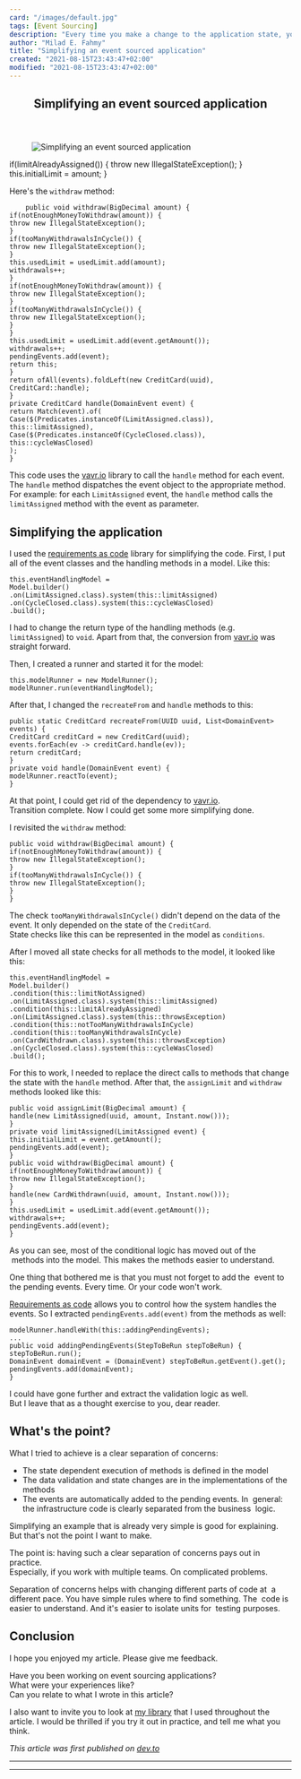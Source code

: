 ```yaml
---
card: "/images/default.jpg"
tags: [Event Sourcing]
description: "Every time you make a change to the application state, you re"
author: "Milad E. Fahmy"
title: "Simplifying an event sourced application"
created: "2021-08-15T23:43:47+02:00"
modified: "2021-08-15T23:43:47+02:00"
---
```

<div class="site-wrapper">
<main id="site-main" class="site-main outer">
<div class="inner">
<article class="post-full post tag-event-sourcing tag-coding tag-java tag-events ">
<header class="post-full-header">
<h1 class="post-full-title">Simplifying an event sourced application</h1>
</header>
<figure class="post-full-image">
<picture>
<source media="(max-width: 700px)" sizes="1px" srcset="data:image/gif;base64,R0lGODlhAQABAIAAAAAAAP///yH5BAEAAAAALAAAAAABAAEAAAIBRAA7 1w">
<source media="(min-width: 701px)" sizes="(max-width: 800px) 400px,
(max-width: 1170px) 700px,
1400px" srcset="/news/content/images/size/w300/2019/06/EventSourcing.jpg 300w,
/news/content/images/size/w600/2019/06/EventSourcing.jpg 600w,
/news/content/images/size/w1000/2019/06/EventSourcing.jpg 1000w,
/news/content/images/size/w2000/2019/06/EventSourcing.jpg 2000w">
<img onerror="this.style.display='none'" src="/news/content/images/size/w2000/2019/06/EventSourcing.jpg" alt="Simplifying an event sourced application">
</picture>
</figure>
<section class="post-full-content">
<div class="post-content">
if(limitAlreadyAssigned()) {
throw new IllegalStateException();
}
this.initialLimit = amount;
}
</code></pre><p>Here's the <code>withdraw</code> method:</p><pre><code class="language-java">    public void withdraw(BigDecimal amount) {
if(notEnoughMoneyToWithdraw(amount)) {
throw new IllegalStateException();
}
if(tooManyWithdrawalsInCycle()) {
throw new IllegalStateException();
}
this.usedLimit = usedLimit.add(amount);
withdrawals++;
}
if(notEnoughMoneyToWithdraw(amount)) {
throw new IllegalStateException();
}
if(tooManyWithdrawalsInCycle()) {
throw new IllegalStateException();
}
}
this.usedLimit = usedLimit.add(event.getAmount());
withdrawals++;
pendingEvents.add(event);
return this;
}
return ofAll(events).foldLeft(new CreditCard(uuid), CreditCard::handle);
}
private CreditCard handle(DomainEvent event) {
return Match(event).of(
Case($(Predicates.instanceOf(LimitAssigned.class)), this::limitAssigned),
Case($(Predicates.instanceOf(CycleClosed.class)), this::cycleWasClosed)
);
}</code></pre><p>This code uses the <a href="http://www.vavr.io/">vavr.io</a> library to call the <code>handle</code> method for each event. The <code>handle</code> method dispatches the event object to the appropriate method. <br>For example: for each <code>LimitAssigned</code> event, the <code>handle</code> method calls the <code>limitAssigned</code> method with the event as parameter.</p><h2 id="simplifying-the-application">Simplifying the application</h2><p>I used the <a href="https://github.com/bertilmuth/requirementsascode">requirements as code</a> library for simplifying the code. First, I put all of the event classes and the handling methods in a model. Like this:</p><pre><code class="language-java">this.eventHandlingModel =
Model.builder()
.on(LimitAssigned.class).system(this::limitAssigned)
.on(CycleClosed.class).system(this::cycleWasClosed)
.build();
</code></pre><p>I had to change the return type of the handling methods (e.g. <code>limitAssigned</code>) to <code>void</code>. Apart from that, the conversion from <a href="http://www.vavr.io/">vavr.io</a> was straight forward.</p><p>Then, I created a runner and started it for the model:</p><pre><code class="language-java">this.modelRunner = new ModelRunner();
modelRunner.run(eventHandlingModel);
</code></pre><p>After that, I changed the <code>recreateFrom</code> and <code>handle</code> methods to this:</p><pre><code class="language-java">public static CreditCard recreateFrom(UUID uuid, List&lt;DomainEvent&gt; events) {
CreditCard creditCard = new CreditCard(uuid);
events.forEach(ev -&gt; creditCard.handle(ev));
return creditCard;
}
private void handle(DomainEvent event) {
modelRunner.reactTo(event);
}
</code></pre><p>At that point, I could get rid of the dependency to <a href="http://www.vavr.io/">vavr.io</a>. <br>Transition complete. Now I could get some more simplifying done.</p><p>I revisited the <code>withdraw</code> method:</p><pre><code class="language-java">public void withdraw(BigDecimal amount) {
if(notEnoughMoneyToWithdraw(amount)) {
throw new IllegalStateException();
}
if(tooManyWithdrawalsInCycle()) {
throw new IllegalStateException();
}
}
</code></pre><p>The check <code>tooManyWithdrawalsInCycle()</code> didn't depend on the data of the event. It only depended on the state of the <code>CreditCard</code>.<br>State checks like this can be represented in the model as <code>conditions</code>.</p><p>After I moved all state checks for all methods to the model, it looked like this:</p><pre><code class="language-java">this.eventHandlingModel =
Model.builder()
.condition(this::limitNotAssigned)
.on(LimitAssigned.class).system(this::limitAssigned)
.condition(this::limitAlreadyAssigned)
.on(LimitAssigned.class).system(this::throwsException)
.condition(this::notTooManyWithdrawalsInCycle)
.condition(this::tooManyWithdrawalsInCycle)
.on(CardWithdrawn.class).system(this::throwsException)
.on(CycleClosed.class).system(this::cycleWasClosed)
.build();
</code></pre><p>For this to work, I needed to replace the direct calls to methods that change the state with the <code>handle</code> method. After that, the <code>assignLimit</code> and <code>withdraw</code> methods looked like this:</p><pre><code class="language-java">public void assignLimit(BigDecimal amount) {
handle(new LimitAssigned(uuid, amount, Instant.now()));
}
private void limitAssigned(LimitAssigned event) {
this.initialLimit = event.getAmount();
pendingEvents.add(event);
}
public void withdraw(BigDecimal amount) {
if(notEnoughMoneyToWithdraw(amount)) {
throw new IllegalStateException();
}
handle(new CardWithdrawn(uuid, amount, Instant.now()));
}
this.usedLimit = usedLimit.add(event.getAmount());
withdrawals++;
pendingEvents.add(event);
}
</code></pre><p>As you can see, most of the conditional logic has moved out of the &nbsp;methods into the model. This makes the methods easier to understand.</p><p>One thing that bothered me is that you must not forget to add the &nbsp;event to the pending events. Every time. Or your code won't work.</p><p><a href="https://github.com/bertilmuth/requirementsascode">Requirements as code</a> allows you to control how the system handles the events. So I extracted <code>pendingEvents.add(event)</code> from the methods as well:</p><pre><code class="language-java">modelRunner.handleWith(this::addingPendingEvents);
...
public void addingPendingEvents(StepToBeRun stepToBeRun) {
stepToBeRun.run();
DomainEvent domainEvent = (DomainEvent) stepToBeRun.getEvent().get();
pendingEvents.add(domainEvent);
}
</code></pre><p>I could have gone further and extract the validation logic as well. <br>But I leave that as a thought exercise to you, dear reader.</p><h2 id="what-s-the-point">What's the point?</h2><p>What I tried to achieve is a clear separation of concerns:</p><ul><li>The state dependent execution of methods is defined in the model</li><li>The data validation and state changes are in the implementations of the methods</li><li>The events are automatically added to the pending events. In &nbsp;general: the infrastructure code is clearly separated from the business &nbsp;logic.</li></ul><p>Simplifying an example that is already very simple is good for explaining.<br>But that's not the point I want to make.</p><p>The point is: having such a clear separation of concerns pays out in practice. <br>Especially, if you work with multiple teams. On complicated problems.</p><p>Separation of concerns helps with changing different parts of code at &nbsp;a different pace. You have simple rules where to find something. The &nbsp;code is easier to understand. And it's easier to isolate units for &nbsp;testing purposes.</p><h2 id="conclusion">Conclusion</h2><p>I hope you enjoyed my article. Please give me feedback.</p><p>Have you been working on event sourcing applications? <br>What were your experiences like? <br>Can you relate to what I wrote in this article?</p><p>I also want to invite you to look at <a href="https://github.com/bertilmuth/requirementsascode">my library</a> that I used throughout the article. I would be thrilled if you try it out in practice, and tell me what you think.</p><p><em>This article was first published on <a href="https://dev.to/bertilmuth/simplifying-an-event-sourced-application-1klp">dev.to</a></em></p>
</div>
<hr>
<hr>
</section>
</article>
</div>
</main>
</div>
<!-- Google Tag Manager (noscript) -->
<!-- End Google Tag Manager (noscript) -->
